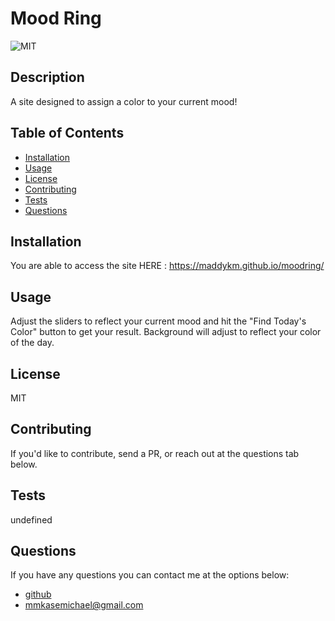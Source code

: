 # Mood Ring

![MIT](https://img.shields.io/badge/License-MIT-blue)

## Description

A site designed to assign a color to your current mood!

## Table of Contents

- [Installation](#installation)
- [Usage](#usage)
- [License](#license)
- [Contributing](#contributing)
- [Tests](#tests)
- [Questions](#questions)

## Installation

You are able to access the site HERE : https://maddykm.github.io/moodring/

## Usage

Adjust the sliders to reflect your current mood and hit the "Find Today's Color" button to get your result. Background will adjust to reflect your color of the day.

## License

MIT

## Contributing

If you'd like to contribute, send a PR, or reach out at the questions tab below.

## Tests

undefined

## Questions

If you have any questions you can contact me at the options below:

- [github](https://github.com/MaddyKM)
- [mmkasemichael@gmail.com](mailto:mmkasemichael@gmail.com)
